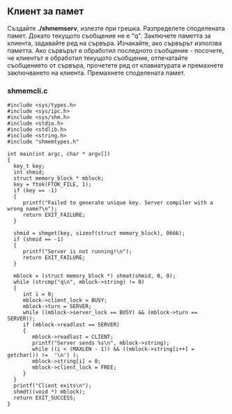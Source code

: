 ## Клиент за памет

Създайте **./shmemserv**, излезте при грешка. Разпределете споделената памет. Докато текущото съобщение не е "q". Заключете паметта за клиента, задавайте ред на сървъра. Изчакайте, ако сървърът използва паметта. Ако сървърът е обработил последното съобщение - посочете, че клиентът е обработил текущото съобщение, отпечатайте съобщението от сървъра, прочетете ред от клавиатурата и премахнете заключването на клиента. Премахнете споделената памет.

### shmemcli.c
```
#include <sys/types.h>
#include <sys/ipc.h>
#include <sys/shm.h>
#include <stdio.h>
#include <stdlib.h>
#include <string.h>
#include "shmemtypes.h"

int main(int argc, char * argv[])
{
  key_t key;
  int shmid;
  struct memory_block * mblock;
  key = ftok(FTOK_FILE, 1); 
  if (key == -1)
  {
     printf("Failed to generate unique key. Server compiler with a wrong name?\n");
     return EXIT_FAILURE;
  }

  shmid = shmget(key, sizeof(struct memory_block), 0666);
  if (shmid == -1)
  {
     printf("Server is not running!\n");
     return EXIT_FAILURE;
  }

  mblock = (struct memory_block *) shmat(shmid, 0, 0);
  while (strcmp("q\n", mblock->string) != 0)
  {
     int i = 0;
     mblock->client_lock = BUSY;
     mblock->turn = SERVER;
     while ((mblock->server_lock == BUSY) && (mblock->turn == SERVER));
     if (mblock->readlast == SERVER)
     {
        mblock->readlast = CLIENT;
        printf("Server sends %s\n", mblock->string);
        while ((i < (MAXLEN - 1)) && ((mblock->string[i++] = getchar()) !=  '\n') );
        mblock->string[i] = 0;
        mblock->client_lock = FREE;
     }
  }
  printf("Client exits\n");
  shmdt((void *) mblock);
  return EXIT_SUCCESS;
}
```